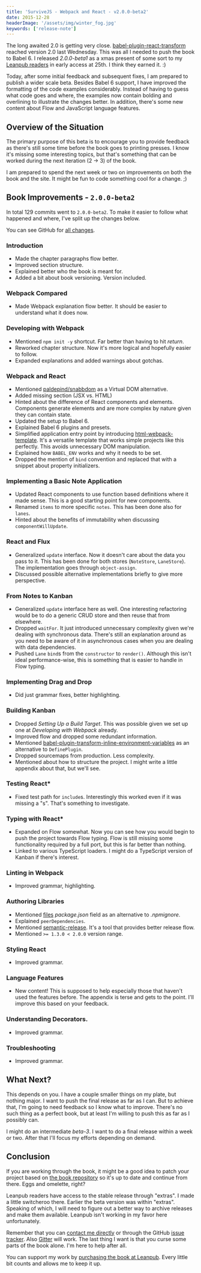 ```yaml
---
title: 'SurviveJS - Webpack and React - v2.0.0-beta2'
date: 2015-12-28
headerImage: '/assets/img/winter_fog.jpg'
keywords: ['release-note']
---
```


The long awaited 2.0 is getting very close. [babel-plugin-react-transform](https://github.com/gaearon/babel-plugin-react-transform) reached version 2.0 last Wednesday. This was all I needed to push the book to Babel 6. I released *2.0.0-beta1* as a xmas present of some sort to my [Leanpub readers](https://leanpub.com/survivejs_webpack_react) in early access at 25th. I think they earned it. :)

Today, after some initial feedback and subsequent fixes, I am prepared to publish a wider scale beta. Besides Babel 6 support, I have improved the formatting of the code examples considerably. Instead of having to guess what code goes and where, the examples now contain bolding and overlining to illustrate the changes better. In addition, there's some new content about Flow and JavaScript language features.

## Overview of the Situation

The primary purpose of this beta is to encourage you to provide feedback as there's still some time before the book goes to printing presses. I know it's missing some interesting topics, but that's something that can be worked during the next iteration (2 -> 3) of the book.

I am prepared to spend the next week or two on improvements on both the book and the site. It might be fun to code something cool for a change. ;)

## Book Improvements - `2.0.0-beta2`

In total 129 commits went to `2.0.0-beta2`. To make it easier to follow what happened and where, I've split up the changes below.

You can see GitHub for [all changes](https://github.com/survivejs/webpack_react/compare/v1.9.15...v2.0.0-beta2).

### Introduction

* Made the chapter paragraphs flow better.
* Improved section structure.
* Explained better who the book is meant for.
* Added a bit about book versioning. Version included.

### Webpack Compared

* Made Webpack explanation flow better. It should be easier to understand what it does now.

### Developing with Webpack

* Mentioned `npm init -y` shortcut. Far better than having to hit *return*.
* Reworked chapter structure. Now it's more logical and hopefully easier to follow.
* Expanded explanations and added warnings about gotchas.

### Webpack and React

* Mentioned [paldepind/snabbdom](https://github.com/paldepind/snabbdom) as a Virtual DOM alternative.
* Added missing section (JSX vs. HTML)
* Hinted about the difference of React components and elements. Components generate elements and are more complex by nature given they can contain state.
* Updated the setup to Babel 6.
* Explained Babel 6 plugins and presets.
* Simplified application entry point by introducing [html-webpack-template](https://www.npmjs.com/package/html-webpack-template). It's a versatile template that works simple projects like this perfectly. This avoids unnecessary DOM manipulation.
* Explained how `BABEL_ENV` works and why it needs to be set.
* Dropped the mention of `bind` convention and replaced that with a snippet about property initializers.

### Implementing a Basic Note Application

* Updated React components to use function based definitions where it made sense. This is a good starting point for new components.
* Renamed `items` to more specific `notes`. This has been done also for `lanes`.
* Hinted about the benefits of immutability when discussing `componentWillUpdate`.

### React and Flux

* Generalized `update` interface. Now it doesn't care about the data you pass to it. This has been done for both stores (`NoteStore`, `LaneStore`). The implementation goes through `object-assign`.
* Discussed possible alternative implementations briefly to give more perspective.

### From Notes to Kanban

* Generalized `update` interface here as well. One interesting refactoring would be to do a generic CRUD store and then reuse that from elsewhere.
* Dropped `waitFor`. It just introduced unnecessary complexity given we're dealing with synchronous data. There's still an explanation around as you need to be aware of it in asynchronous cases when you are dealing with data dependencies.
* Pushed `Lane` `bind`s from the `constructor` to `render()`. Although this isn't ideal performance-wise, this is something that is easier to handle in Flow typing.

### Implementing Drag and Drop

* Did just grammar fixes, better highlighting.

### Building Kanban

* Dropped *Setting Up a Build Target*. This was possible given we set up one at *Developing with Webpack* already.
* Improved flow and dropped some redundant information.
* Mentioned [babel-plugin-transform-inline-environment-variables](https://www.npmjs.com/package/babel-plugin-transform-inline-environment-variables) as an alternative to `DefinePlugin`.
* Dropped sourcemaps from production. Less complexity.
* Mentioned about how to structure the project. I might write a little appendix about that, but we'll see.

### Testing React*

* Fixed test path for `include`s. Interestingly this worked even if it was missing a "s". That's something to investigate.

### Typing with React*

* Expanded on Flow somewhat. Now you can see how you would begin to push the project towards Flow typing. Flow is still missing some functionality required by a full port, but this is far better than nothing.
* Linked to various TypeScript loaders. I might do a TypeScript version of Kanban if there's interest.

### Linting in Webpack

* Improved grammar, highlighting.

### Authoring Libraries

* Mentioned [files](https://docs.npmjs.com/files/package.json#files) *package.json* field as an alternative to *.npmignore*.
* Explained `peerDependencies`.
* Mentioned [semantic-release](https://www.npmjs.com/package/semantic-release). It's a tool that provides better release flow.
* Mentioned `>= 1.3.0 < 2.0.0` version range.

### Styling React

* Improved grammar.

### Language Features

* New content! This is supposed to help especially those that haven't used the features before. The appendix is terse and gets to the point. I'll improve this based on your feedback.

### Understanding Decorators.

* Improved grammar.

### Troubleshooting

* Improved grammar.

## What Next?

This depends on you. I have a couple smaller things on my plate, but nothing major. I want to push the final release as far as I can. But to achieve that, I'm going to need feedback so I know what to improve. There's no such thing as a perfect book, but at least I'm willing to push this as far as I possibly can.

I might do an intermediate *beta-3*. I want to do a final release within a week or two. After that I'll focus my efforts depending on demand.

## Conclusion

If you are working through the book, it might be a good idea to patch your project based on [the book repository](https://github.com/survivejs/webpack_react) so it's up to date and continue from there. Eggs and omelette, right?

Leanpub readers have access to the stable release through "extras". I made a little switcheroo there. Earlier the beta version was within "extras". Speaking of which, I will need to figure out a better way to archive releases and make them available. Leanpub isn't working in my favor here unfortunately.

Remember that you can [contact me directly](mailto:info@survivejs.com) or through the GitHub [issue tracker](https://github.com/survivejs/webpack_react/issues). Also [Gitter](https://gitter.im/survivejs/webpack_react) will work. The last thing I want is that you curse some parts of the book alone. I'm here to help after all.

You can support my work by [purchasing the book at Leanpub](https://leanpub.com/survivejs_webpack_react). Every little bit counts and allows me to keep it up.
